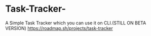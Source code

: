 # Task-Tracker-
A Simple Task Tracker which you can use it on CLI.(STILL ON BETA VERSION)
https://roadmap.sh/projects/task-tracker

